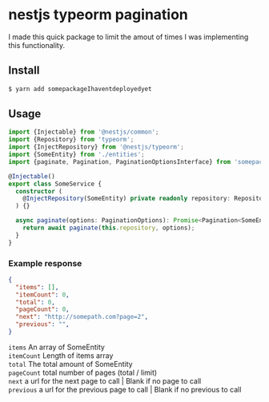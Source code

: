 # nestjs typeorm pagination

I made this quick package to limit the amout of times I was implementing this functionality. 

## Install 

```bash
$ yarn add somepackageIhaventdeployedyet
```

## Usage

```ts
import {Injectable} from '@nestjs/common';
import {Repository} from 'typeorm';
import {InjectRepository} from '@nestjs/typeorm';
import {SomeEntity} from './entities';
import {paginate, Pagination, PaginationOptionsInterface} from 'somepackageIhaventdeployedyet';

@Injectable()
export class SomeService {
  constructor (
    @InjectRepository(SomeEntity) private readonly repository: Repository<SomeEntity>,
  ) {}

  async paginate(options: PaginationOptions): Promise<Pagination<SomeEntity>> {
    return await paginate(this.repository, options);
  }
}
```

### Example response

```json
{
  "items": [],
  "itemCount": 0, 
  "total": 0, 
  "pageCount": 0, 
  "next": "http://somepath.com?page=2",
  "previous": "", 
}
```
`items` An array of SomeEntity  
`itemCount` Length of items array  
`total` The total amount of SomeEntity  
`pageCount` total number of pages (total / limit)  
`next` a url for the next page to call | Blank if no page to call  
`previous` a url for the previous page to call | Blank if no previous to call  
